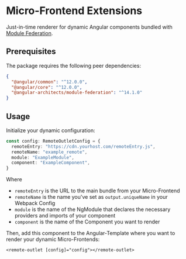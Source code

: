 # Micro-Frontend Extensions
Just-in-time renderer for dynamic Angular components bundled with [Module Federation](https://webpack.js.org/concepts/module-federation/).

## Prerequisites

The package requires the following peer dependencies:

```json
{
  "@angular/common": "^12.0.0",
  "@angular/core": "^12.0.0",
  "@angular-architects/module-federation": "^14.1.0"
}
```

## Usage

Initialize your dynamic configuration:

```ts
const config: RemoteOutletConfig = {
  remoteEntry: "https://cdn.yourhost.com/remoteEntry.js",
  remoteName: "example_remote",
  module: "ExampleModule",
  component: "ExampleComponent",
}
```

Where
* `remoteEntry` is the URL to the main bundle from your Micro-Frontend
* `remoteName` is the name you've set as `output.uniqueName` in your Webpack Config
* `module` is the name of the NgModule that declares the necessary providers and imports of your component
* `component` is the name of the Component you want to render

Then, add this component to the Angular-Template where you want to render your dynamic Micro-Frontends:

`<remote-outlet [config]="config"></remote-outlet>`
